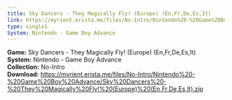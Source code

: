 ```yaml
---
title: Sky Dancers - They Magically Fly! (Europe) (En,Fr,De,Es,It)
link: https://myrient.erista.me/files/No-Intro/Nintendo%20-%20Game%20Boy%20Advance/Sky%20Dancers%20-%20They%20Magically%20Fly!%20(Europe)%20(En,Fr,De,Es,It).zip
type: single1
System: Nintendo - Game Boy Advance
---
```

<b>Game:</b> Sky Dancers - They Magically Fly! (Europe) (En,Fr,De,Es,It)<br>
<b>System:</b> Nintendo - Game Boy Advance<br>
<b>Collection:</b> No-Intro<br>
<b>Download:</b> https://myrient.erista.me/files/No-Intro/Nintendo%20-%20Game%20Boy%20Advance/Sky%20Dancers%20-%20They%20Magically%20Fly!%20(Europe)%20(En,Fr,De,Es,It).zip